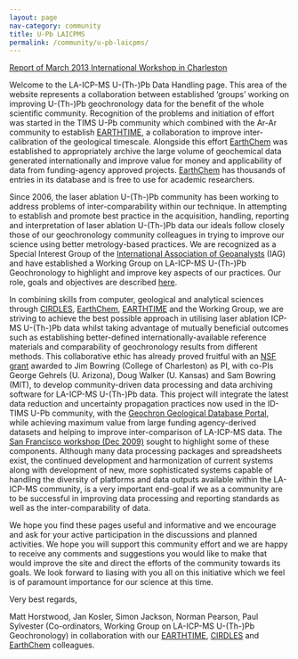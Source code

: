 ```yaml
---
layout: page
nav-category: community
title: U-Pb LAICPMS
permalink: /community/u-pb-laicpms/
---
```

[Report of March 2013 International Workshop in Charleston](../../assets/documents/LAICPMS_2013WorkshopReport.pdf)

Welcome to the LA-ICP-MS U-(Th-)Pb Data Handling page. This area of the website represents a collaboration between 
established ‘groups’ working on improving U-(Th-)Pb geochronology data for the benefit of the whole scientific community. 
Recognition of the problems and initiation of effort was started in the TIMS U-Pb community which combined with the Ar-Ar 
community to establish <a href="http://www.earth-time.org" target="_blank">EARTHTIME</a>, a collaboration to improve 
inter-calibration of the geological timescale. Alongside this effort <a href="http://www.earthchem.org" target="_blank">EarthChem</a> 
was established to appropriately archive the large volume of geochemical data generated internationally 
and improve value for money and applicability of data from funding-agency approved projects. 
<a href="http://www.earthchem.org" target="_blank">EarthChem</a> has thousands of entries in its database and is free to use for academic researchers.

Since 2006, the laser ablation U-(Th-)Pb community has been working to address problems of inter-comparability within our technique. 
In attempting to establish and promote best practice in the acquisition, 
handling, reporting and interpretation of laser ablation U-(Th-)Pb data our ideals follow closely those of our geochronology 
community colleagues in trying to improve our science using better metrology-based practices. 
We are recognized as a Special Interest Group of the <a href="http://www.geoanalyst.org/" target="_blank">International 
Association of Geoanalysts</a> (IAG) and have established a 
Working Group on LA-ICP-MS U-(Th-)Pb Geochronology to highlight and improve key aspects of our practices. 
Our role, goals and objectives are described [here](http://www.elementsmagazine.org/archives/e5_4/e5_4_sn_iag.pdf).

In combining skills from computer, geological and analytical sciences through <a href="http://www.CIRDLES.org" target="_blank">CIRDLES</a>, 
<a href="http://www.earthchem.org" target="_blank">EarthChem</a>, 
<a href="http://www.earth-time.org" target="_blank">EARTHTIME</a> and the Working Group, we are striving to achieve the best possible approach in utilising laser 
ablation ICP-MS U-(Th-)Pb data whilst taking advantage of mutually beneficial outcomes such as establishing better-defined internationally-available 
reference materials and comparability of geochronology 
results from different methods. This collaborative ethic has already proved fruitful with 
an <a href="http://www.nsf.gov/awardsearch/showAward?AWD_ID=0930223" target="_blank">NSF grant</a>
 awarded to Jim Bowring (College of Charleston) as PI, with co-PIs George Gehrels (U. Arizona), Doug Walker (U. Kansas) and 
Sam Bowring (MIT), to develop community-driven data processing and data 
archiving software for LA-ICP-MS U-(Th-)Pb data. This project will integrate the latest data reduction and uncertainty propagation 
practices now used in the ID-TIMS U-Pb community, 
with the <a href="http://www.geochronportal.org/" target="_blank">Geochron Geological Database Portal</a>, while achieving 
maximum value from large funding agency-derived datasets and helping to improve inter-comparison of LA-ICP-MS data. 
The <a href="http://onlinelibrary.wiley.com/doi/10.1029/2010EO280003/abstract" target="_blank">San Francisco 
workshop (Dec 2009)</a> sought to highlight some of these components. Although many data processing packages and spreadsheets exist, 
the continued development and harmonization of current systems along with 
development of new, more sophisticated systems capable of handling the diversity of platforms and data outputs available within 
the LA-ICP-MS community, is a very important end-goal if we as a community are to be 
successful in improving data processing and reporting standards as well as the inter-comparability of data.

We hope you find these pages useful and informative and we encourage and ask for your active participation in the 
discussions and planned activities. We hope you will support this community effort and we are happy to receive any comments 
and suggestions you would like to make that would improve the site and direct the efforts of the community towards its goals. 
We look forward to liasing with you all on this initiative which we feel is of paramount importance for our science at this time.

Very best regards,

Matt Horstwood, Jan Kosler, Simon Jackson, Norman Pearson, Paul Sylvester
(Co-ordinators, Working Group on LA-ICP-MS U-(Th-)Pb Geochronology)
in collaboration with our <a href="http://www.earth-time.org" target="_blank">EARTHTIME</a>, 
<a href="http://www.CIRDLES.org" target="_blank">CIRDLES</a> and <a href="http://www.earthchem.org" target="_blank">EarthChem</a> colleagues.

